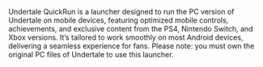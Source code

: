 Undertale QuickRun is a launcher designed to run the PC version of Undertale on mobile devices, featuring optimized mobile controls, achievements, and exclusive content from the PS4, Nintendo Switch, and Xbox versions. It’s tailored to work smoothly on most Android devices, delivering a seamless experience for fans. Please note: you must own the original PC files of Undertale to use this launcher.
